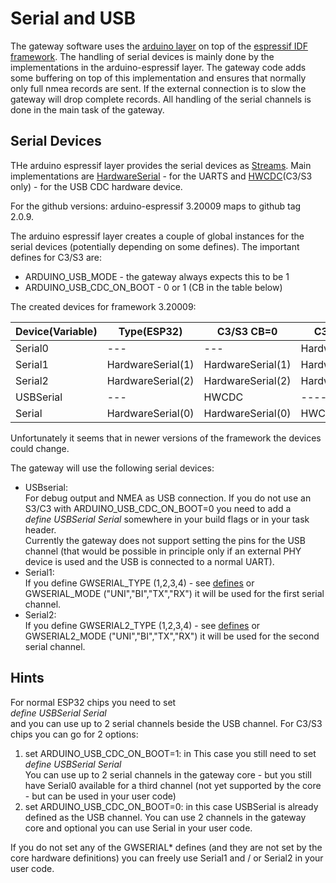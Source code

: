 Serial and USB
==============
The gateway software uses the [arduino layer](https://github.com/espressif/arduino-esp32) on top of the [espressif IDF framework](https://github.com/espressif/esp-idf).
The handling of serial devices is mainly done by the implementations in the arduino-espressif layer.
The gateway code adds some buffering on top of this implementation and ensures that normally only full nmea records are sent.
If the external connection is to slow the gateway will drop complete records.
All handling of the serial channels is done in the main task of the gateway. 

Serial Devices
--------------
THe arduino espressif layer provides the serial devices as [Streams](https://github.com/espressif/arduino-esp32/blob/master/cores/esp32/Stream.h#L48).
Main implementations are [HardwareSerial](https://github.com/espressif/arduino-esp32/blob/3670e2bf2aca822f2e1225fdb0e0796e490005a8/cores/esp32/HardwareSerial.h#L71) - for the UARTS and [HWCDC](https://github.com/espressif/arduino-esp32/blob/3670e2bf2aca822f2e1225fdb0e0796e490005a8/cores/esp32/HWCDC.h#L43)(C3/S3 only) - for the USB CDC hardware device.

For the github versions: arduino-espressif 3.20009 maps to github tag 2.0.9.

The arduino espressif layer creates a couple of global instances for the serial devices (potentially depending on some defines).
The important defines for C3/S3 are:

 * ARDUINO_USB_MODE - the gateway always expects this to be 1
 * ARDUINO_USB_CDC_ON_BOOT - 0 or 1 (CB in the table below)

The created devices for framework 3.20009:

| Device(Variable) | Type(ESP32) | C3/S3 CB=0 | C3/S3 CB=1 |
| ------------ | ------- | ------ | -----|
| Serial0 | --- | --- | HardwareSerial(0) |
| Serial1 | HardwareSerial(1) | HardwareSerial(1) | HardwareSerial(1) |
| Serial2 | HardwareSerial(2) | HardwareSerial(2) | HardwareSerial(2) |
| USBSerial | --- | HWCDC | ---- | 
| Serial | HardwareSerial(0) | HardwareSerial(0) | HWCDC | 

Unfortunately it seems that in newer versions of the framework the devices could change.

The gateway will use the following serial devices:

* USBserial:<br> 
  For debug output and NMEA as USB connection. If you do not use an S3/C3 with ARDUINO_USB_CDC_ON_BOOT=0 you need to add a <br>_define USBSerial Serial_ somewhere in your build flags or in your task header.<br>
  Currently the gateway does not support setting the pins for the USB channel (that would be possible in principle only if an external PHY device is used and the USB is connected to a normal UART).
* Serial1:<br>
  If you define GWSERIAL_TYPE (1,2,3,4) - see [defines](../lib/hardware/GwHardware.h#23) or GWSERIAL_MODE ("UNI","BI","TX","RX") it will be used for the first serial channel.
* Serial2:<br>
  If you define GWSERIAL2_TYPE (1,2,3,4) - see [defines](../lib/hardware/GwHardware.h#23) or GWSERIAL2_MODE ("UNI","BI","TX","RX") it will be used for the second serial channel.

Hints
-----
For normal ESP32 chips you need to set <br>_define USBSerial Serial_ <br>and you can use up to 2 serial channels beside the USB channel.
For C3/S3 chips you can go for 2 options:
1. set ARDUINO_USB_CDC_ON_BOOT=1: in This case you still need to set<br> _define USBSerial Serial_<br> You can use up to 2 serial channels in the gateway core - but you still have Serial0 available for a third channel (not yet supported by the core - but can be used in your user code)
2. set ARDUINO_USB_CDC_ON_BOOT=0: in this case USBSerial is already defined as the USB channel. You can use 2 channels in the gateway core and optional you can use Serial in your user code.

If you do not set any of the GWSERIAL* defines (and they are not set by the core hardware definitions) you can freely use Serial1 and / or Serial2 in your user code.
